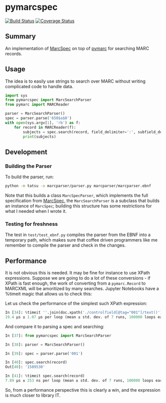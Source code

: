 # pymarcspec
[![Build Status](https://travis-ci.org/danizen/pymarcspec.svg?branch=main)](https://travis-ci.org/danizen/pymarcspec) [![Coverage Status](https://coveralls.io/repos/github/danizen/pymarcspec/badge.svg?branch=main)](https://coveralls.io/github/danizen/pymarcspec?branch=main)

## Summary 

An implementation of [MarcSpec](https://github.com/MarcSpec/MarcSpec)
on top of [pymarc](https://gitlab.com/pymarc/pymarc) for searching
MARC records.

## Usage

The idea is to easily use strings to search over MARC without writing complicated
code to handle data.

```python
import sys
from pymarcspec import MarcSearchParser
from pymarc import MARCReader

parser = MarcSearchParser()
spec = parser.parse('650$a$0')
with open(sys.argv[1], 'rb') as f:
    for record in MARCReader(f):
        subjects = spec.search(record, field_delimiter=':', subfield_delimiter=',')
        print(subjects)
```

## Development

### Building the Parser

To build the parser, run:

```bash
python -m tatsu -o marcparser/parser.py marcparser/marcparser.ebnf
```

Note that this builds a class `MarcSpecParser`, which implements the full specification from
[MarcSpec](https://github.com/MarcSpec/MarcSpec), the `MarcSearchParser` is a subclass
that builds an instance of  `MarcSpec`; building this structure has some 
restrictions for what I needed when I wrote it.

### Testing for freshness

The test in `test/test_ebnf.py` compiles the parser from the EBNF into a temporary path, which makes sure
that coffee driven programmers like me remember to compile the parser and check in the changes.

## Performance

It is not obvious this is needed.  It may be fine for instance to use XPath expressions.
Suppose we are going to do a lot of these conversions - if XPath is fast enough, the work of converting
from a `pymarc.Record` to MARCXML will be amoritized by many searches.  Jupyter Notebooks have a %timeit
magic that allows us to check this:

Let us check the performance of the simplest such XPath expression:

```python
In [34]: %timeit ''.join(doc.xpath('./controlfield[@tag="001"]/text()'))                                                                                  
19.4 µs ± 1.07 µs per loop (mean ± std. dev. of 7 runs, 100000 loops each)
```

And compare it to parsing a spec and searching:

```python
In [37]: from pymarcspec import MarcSearchParser                                                    

In [38]: parser = MarcSearchParser()                                                                

In [39]: spec = parser.parse('001')                                                                 

In [40]: spec.search(record)                                                                        
Out[40]: '1589530'

In [41]: %timeit spec.search(record)                                                                
7.89 µs ± 253 ns per loop (mean ± std. dev. of 7 runs, 100000 loops each)
```

So, from a performance perspective this is clearly a win, and the expression is much closer
to library IT.

